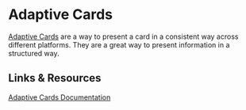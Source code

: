 # Adaptive Cards

[Adaptive Cards](https://adaptivecards.io/) are a way to present a card in a consistent way across different platforms. They are a great way to present information in a structured way.

## Links & Resources

[Adaptive Cards Documentation](https://learn.microsoft.com/en-us/adaptive-cards/)